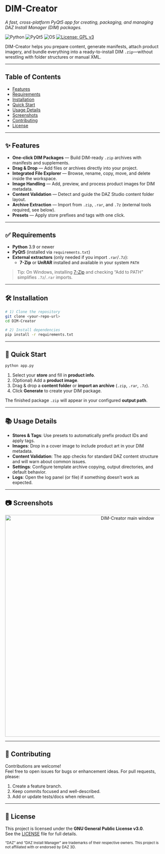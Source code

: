 # DIM-Creator

*A fast, cross-platform PyQt5 app for creating, packaging, and managing DAZ Install Manager (DIM) packages.*

![Python](https://img.shields.io/badge/Python-3.9%2B-blue)
![PyQt5](https://img.shields.io/badge/GUI-PyQt5-brightgreen)
![OS](https://img.shields.io/badge/OS-Windows-lightgrey)
[![License: GPL v3](https://img.shields.io/badge/License-GPLv3-orange.svg)](LICENSE)

DIM-Creator helps you prepare content, generate manifests, attach product imagery, and bundle everything into a ready-to-install DIM `.zip`—without wrestling with folder structures or manual XML.

---

## Table of Contents
- [Features](#features)
- [Requirements](#requirements)
- [Installation](#installation)
- [Quick Start](#quick-start)
- [Usage Details](#usage-details)
- [Screenshots](#screenshots)
- [Contributing](#contributing)
- [License](#license)

---

<a id="features"></a>
## ✨ Features
- **One-click DIM Packages** — Build DIM-ready `.zip` archives with manifests and supplements.
- **Drag & Drop** — Add files or archives directly into your project.
- **Integrated File Explorer** — Browse, rename, copy, move, and delete inside the workspace.
- **Image Handling** — Add, preview, and process product images for DIM metadata.
- **Content Validation** — Detect and guide the DAZ Studio content folder layout.
- **Archive Extraction** — Import from `.zip`, `.rar`, and `.7z` (external tools required, see below).
- **Presets** — Apply store prefixes and tags with one click.

---

<a id="requirements"></a>
## ✅ Requirements
- **Python** 3.9 or newer
- **PyQt5** (installed via `requirements.txt`)
- **External extractors** (only needed if you import `.rar`/`.7z`):
  - **7-Zip** or **UnRAR** installed and available in your system `PATH`

> Tip: On Windows, installing [7-Zip](https://www.7-zip.org/) and checking “Add to PATH” simplifies `.7z`/`.rar` imports.

---

<a id="installation"></a>
## 🛠 Installation
```bash
# 1) Clone the repository
git clone <your-repo-url>
cd DIM-Creator

# 2) Install dependencies
pip install -r requirements.txt
```

---

<a id="quick-start"></a>
## 🚀 Quick Start
```bash
python app.py
```

1. Select your **store** and fill in **product info**.  
2. (Optional) Add a **product image**.  
3. Drag & drop a **content folder** or **import an archive** (`.zip`, `.rar`, `.7z`).  
4. Click **Generate** to create your DIM package.

The finished package `.zip` will appear in your configured **output path**.

---

<a id="usage-details"></a>
## 📚 Usage Details
- **Stores & Tags**: Use presets to automatically prefix product IDs and apply tags.  
- **Images**: Drop in a cover image to include product art in your DIM metadata.  
- **Content Validation**: The app checks for standard DAZ content structure and will warn about common issues.  
- **Settings**: Configure template archive copying, output directories, and default behavior.  
- **Logs**: Open the log panel (or file) if something doesn’t work as expected.

---

<a id="screenshots"></a>
## 📷 Screenshots

<p align="center">
   <img width="781" height="721" alt="DIM-Creator main window" src="https://github.com/user-attachments/assets/4d8c9832-72c0-48c0-87dc-4c4f3d0a8897" />
</p>

---

<a id="contributing"></a>
## 🤝 Contributing
Contributions are welcome!  
Feel free to open issues for bugs or enhancement ideas. For pull requests, please:
1. Create a feature branch.
2. Keep commits focused and well-described.
3. Add or update tests/docs when relevant.

---

<a id="license"></a>
## 📜 License
This project is licensed under the **GNU General Public License v3.0**.  
See the [LICENSE](LICENSE) file for full details.

<sub>“DAZ” and “DAZ Install Manager” are trademarks of their respective owners. This project is not affiliated with or endorsed by DAZ 3D.</sub>
